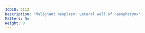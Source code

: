 ```yaml
---
ICD10: C112
Description: "Malignant neoplasm: Lateral wall of nasopharynx"
Matters: No
Weight: 0
---
```


